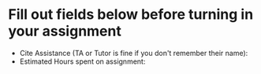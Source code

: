 # Fill out fields below before turning in your assignment

- Cite Assistance (TA or Tutor is fine if you don't remember their name):
- Estimated Hours spent on assignment:
